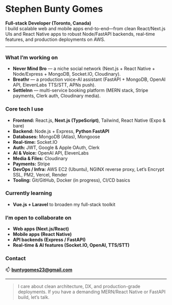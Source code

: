 # Stephen Bunty Gomes

**Full-stack Developer (Toronto, Canada)**  
I build scalable web and mobile apps end-to-end—from clean React/Next.js UIs and React Native apps to robust Node/FastAPI backends, real-time features, and production deployments on AWS.

---

### What I’m working on
- **Never Mind Bro** — a niche social network (Next.js + React Native + Node/Express + MongoDB, Socket.IO, Cloudinary).
- **Breathr** — a production voice-AI assistant (FastAPI + MongoDB, OpenAI API, ElevenLabs TTS/STT, APNs push).
- **SettleInn** — multi-service booking platform (MERN stack, Stripe payments, Clerk auth, Cloudinary media).

### Core tech I use
- **Frontend:** React.js, **Next.js (TypeScript)**, Tailwind, React Native (Expo & bare)
- **Backend:** Node.js + Express, **Python FastAPI**
- **Databases:** MongoDB (Atlas), Mongoose
- **Real-time:** Socket.IO
- **Auth:** JWT, Google & Apple OAuth, Clerk
- **AI & Voice:** OpenAI API, ElevenLabs
- **Media & Files:** Cloudinary
- **Payments:** Stripe
- **DevOps / Infra:** AWS EC2 (Ubuntu), NGINX reverse proxy, Let’s Encrypt SSL, PM2, Vercel, Render  
- **Tooling:** Git/GitHub, Docker (in progress), CI/CD basics

### Currently learning
- **Vue.js + Laravel** to broaden my full-stack toolkit

### I’m open to collaborate on
- **Web apps (Next.js/React)**
- **Mobile apps (React Native)**
- **API backends (Express / FastAPI)**
- **Real-time & AI features (Socket.IO, OpenAI, TTS/STT)**

### Contact
📫 **buntygomes23@gmail.com**

---
> I care about clean architecture, DX, and production-grade deployments. If you have a demanding MERN/React Native or FastAPI build, let’s talk.
